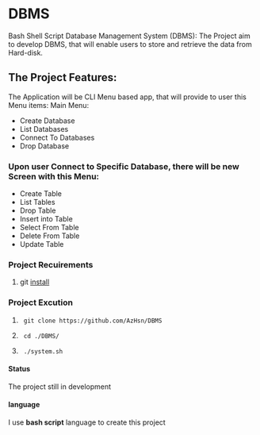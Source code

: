 # DBMS
Bash Shell Script Database Management System (DBMS):
The Project aim to develop DBMS, that will enable users to store and retrieve the data from Hard-disk.

## The Project Features:
 The Application will be CLI Menu based app, that will provide to user this Menu items:
 Main Menu:
 - Create Database
 - List Databases
 - Connect To Databases
 - Drop Database

### Upon user Connect to Specific Database, there will be new Screen with this Menu:
 - Create Table 
 - List Tables
 - Drop Table
 - Insert into Table
 - Select From Table
 - Delete From Table
 - Update Table
 ### Project Recuirements
 1. git [install](https://git-scm.com/)

### Project Excution
1. ``````git
    git clone https://github.com/AzHsn/DBMS
    ```````
2. ``````git
    cd ./DBMS/
    ```````
3. ``````git
    ./system.sh
    ``````
#### Status
The project still in development

#### language
 I use __bash script__ language to create this project
